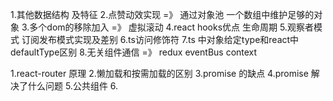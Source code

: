 1.其他数据结构 及特征
2.点赞动效实现 =》 通过对象池 一个数组中维护足够的对象
3.多个dom的移除加入 =》 虚拟滚动
4.react hooks优点 生命周期
5.观察者模式 订阅发布模式实现及差别
6.ts访问修饰符
7.ts 中对象给定type和react中defaultType区别
8.无关组件通信  =》 redux eventBus context




1.react-router 原理
2.懒加载和按需加载的区别
3.promise 的缺点
4.promise 解决了什么问题
5.公共组件
6.